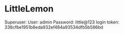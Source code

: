 # LittleLemon

Superuser:
User: admin
Password: little@123
login token: 338cfbe1951b8eda932ef484a93534dfb5b586bd